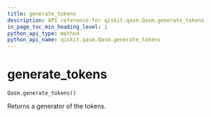 ```yaml
---
title: generate_tokens
description: API reference for qiskit.qasm.Qasm.generate_tokens
in_page_toc_min_heading_level: 1
python_api_type: method
python_api_name: qiskit.qasm.Qasm.generate_tokens
---
```


# generate\_tokens

<span id="qiskit.qasm.Qasm.generate_tokens" />

`Qasm.generate_tokens()`

Returns a generator of the tokens.

